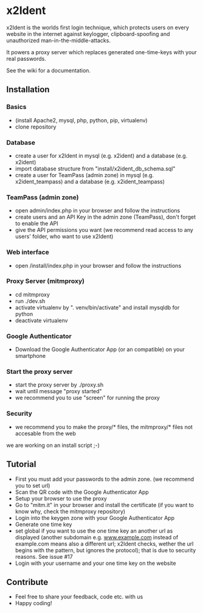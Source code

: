 # x2Ident
x2Ident is the worlds first login technique, which protects users on every website in the internet against keylogger, clipboard-spoofing and unauthorized man-in-the-middle-attacks.

It powers a proxy server which replaces generated one-time-keys with your real passwords.

See the wiki for a documentation.

## Installation

### Basics
* (install Apache2, mysql, php, python, pip, virtualenv)
* clone repository

### Database
* create a user for x2Ident in mysql (e.g. x2ident) and a database (e.g. x2ident)
* import database structure from "install/x2ident_db_schema.sql"
* create a user for TeamPass (admin zone) in mysql (e.g. x2ident_teampass) and a database (e.g. x2ident_teampass)

### TeamPass (admin zone)
* open admin/index.php in your browser and follow the instructions
* create users and an API Key in the admin zone (TeamPass), don't forget to enable the API
* give the API permissions you want (we recommend read access to any users' folder, who want to use x2Ident)

### Web interface
* open /install/index.php in your browser and follow the instructions

### Proxy Server (mitmproxy)
* cd mitmproxy
* run ./dev.sh
* activate virtualenv by ". venv/bin/activate" and install mysqldb for python
* deactivate virtualenv

### Google Authenticator
* Download the Google Authenticator App (or an compatible) on your smartphone

### Start the proxy server
* start the proxy server by ./proxy.sh
* wait until message "proxy started"
* we recommend you to use "screen" for running the proxy

### Security
* we recommend you to make the proxy/* files, the mitmproxy/* files not accesable from the web

we are working on an install script ;-)

## Tutorial
* First you must add your passwords to the admin zone. (we recommend you to set url)
* Scan the QR code with the Google Authenticator App
* Setup your browser to use the proxy
* Go to "mitm.it" in your browser and install the certificate (if you want to know why, check the mitmproxy repository)
* Login into the keygen zone with your Google Authenticator App
* Generate one time key
* set global if you want to use the one time key an another url as displayed (another subdomain e.g. www.example.com instead of example.com means also a different url; x2Ident checks, wether the url begins with the pattern, but ignores the protocol); that is due to security reasons. See issue #17
* Login with your username and your one time key on the website

## Contribute
* Feel free to share your feedback, code etc. with us
* Happy coding!
